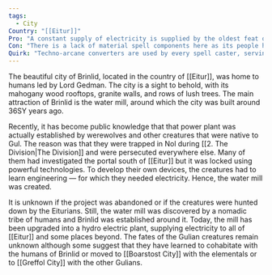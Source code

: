 ```yaml
---
tags:
  - City
Country: "[[Eitur]]"
Pro: "A constant supply of electricity is supplied by the oldest feat of artifice"
Con: "There is a lack of material spell components here as its people have had no need to cultivate them"
Quirk: "Techno-arcane converters are used by every spell caster, serving as arcane focus for any type of caster"
---
```

The beautiful city of Brinlid, located in the country of [[Eitur]], was home to humans led by Lord Gedman. The city is a sight to behold, with its mahogany wood rooftops, granite walls, and rows of lush trees. The main attraction of Brinlid is the water mill, around which the city was built around 36SY years ago.

Recently, it has become public knowledge that that power plant was actually established by werewolves and other creatures that were native to Gul. The reason was that they were trapped in Nol during [[2. The Division|The Division]] and were persecuted everywhere else. Many of them had investigated the portal south of [[Eitur]] but it was locked using powerful technologies. To develop their own devices, the creatures had to learn engineering — for which they needed electricity. Hence, the water mill was created.

It is unknown if the project was abandoned or if the creatures were hunted down by the Eiturians. Still, the water mill was discovered by a nomadic tribe of humans and Brinlid was established around it. Today, the mill has been upgraded into a hydro electric plant, supplying electricity to all of [[Eitur]] and some places beyond. The fates of the Gulian creatures remain unknown although some suggest that they have learned to cohabitate with the humans of Brinlid or moved to [[Boarstost City]] with the elementals or to [[Greffol City]] with the other Gulians.